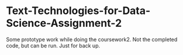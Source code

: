 # Text-Technologies-for-Data-Science-Assignment-2
Some prototype work while doing the coursework2.
Not the completed code, but can be run.
Just for back up.

